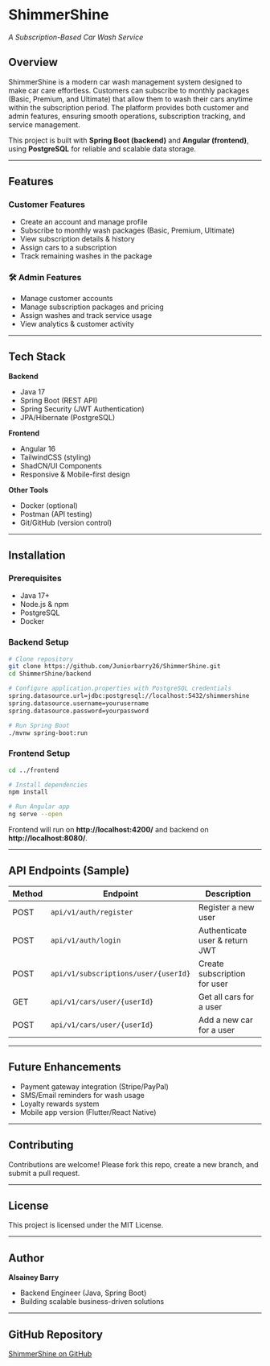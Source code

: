 # ShimmerShine   
*A Subscription-Based Car Wash Service*  

## Overview  
ShimmerShine is a modern car wash management system designed to make car care effortless. Customers can subscribe to monthly packages (Basic, Premium, and Ultimate) that allow them to wash their cars anytime within the subscription period. The platform provides both customer and admin features, ensuring smooth operations, subscription tracking, and service management.  

This project is built with **Spring Boot (backend)** and **Angular (frontend)**, using **PostgreSQL** for reliable and scalable data storage.  

---

## Features  

### Customer Features  
- Create an account and manage profile  
- Subscribe to monthly wash packages (Basic, Premium, Ultimate)  
- View subscription details & history  
- Assign cars to a subscription  
- Track remaining washes in the package  

### 🛠️ Admin Features  
- Manage customer accounts  
- Manage subscription packages and pricing  
- Assign washes and track service usage  
- View analytics & customer activity  

---

## Tech Stack  
**Backend**  
- Java 17  
- Spring Boot (REST API)  
- Spring Security (JWT Authentication)  
- JPA/Hibernate (PostgreSQL)  

**Frontend**  
- Angular 16  
- TailwindCSS (styling)  
- ShadCN/UI Components  
- Responsive & Mobile-first design  

**Other Tools**  
- Docker (optional)  
- Postman (API testing)  
- Git/GitHub (version control)  

---

## Installation  

### Prerequisites  
- Java 17+  
- Node.js & npm  
- PostgreSQL  
- Docker  

### Backend Setup  
```bash
# Clone repository
git clone https://github.com/Juniorbarry26/ShimmerShine.git
cd ShimmerShine/backend

# Configure application.properties with PostgreSQL credentials
spring.datasource.url=jdbc:postgresql://localhost:5432/shimmershine
spring.datasource.username=yourusername
spring.datasource.password=yourpassword

# Run Spring Boot
./mvnw spring-boot:run
```

### Frontend Setup  
```bash
cd ../frontend

# Install dependencies
npm install

# Run Angular app
ng serve --open
```

Frontend will run on **http://localhost:4200/** and backend on **http://localhost:8080/**.  

---

## API Endpoints (Sample)  

| Method | Endpoint | Description |
|--------|----------|-------------|
| POST   | `api/v1/auth/register` | Register a new user |
| POST   | `api/v1/auth/login` | Authenticate user & return JWT |
| POST   | `api/v1/subscriptions/user/{userId}` | Create subscription for user |
| GET    | `api/v1/cars/user/{userId}` | Get all cars for a user |
| POST   | `api/v1/cars/user/{userId}` | Add a new car for a user |

---

## Future Enhancements  
- Payment gateway integration (Stripe/PayPal)  
- SMS/Email reminders for wash usage  
- Loyalty rewards system  
- Mobile app version (Flutter/React Native)  

---

## Contributing  
Contributions are welcome! Please fork this repo, create a new branch, and submit a pull request.  

---

## License  
This project is licensed under the MIT License.  

---

## Author  
 **Alsainey Barry**  
- Backend Engineer (Java, Spring Boot)  
- Building scalable business-driven solutions  

---

## GitHub Repository  
[ShimmerShine on GitHub](https://github.com/Juniorbarry26/ShimmerShine)  
